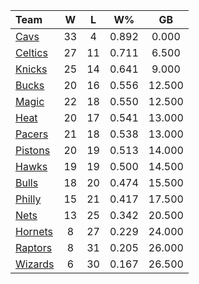 | Team                            |  W  |  L  |  W%   |   GB   |
|:--------------------------------|:---:|:---:|:-----:|:------:|
| [Cavs](/r/clevelandcavs)        | 33  |  4  | 0.892 | 0.000  |
| [Celtics](/r/bostonceltics)     | 27  | 11  | 0.711 | 6.500  |
| [Knicks](/r/NYKnicks)           | 25  | 14  | 0.641 | 9.000  |
| [Bucks](/r/MkeBucks)            | 20  | 16  | 0.556 | 12.500 |
| [Magic](/r/OrlandoMagic)        | 22  | 18  | 0.550 | 12.500 |
| [Heat](/r/heat)                 | 20  | 17  | 0.541 | 13.000 |
| [Pacers](/r/pacers)             | 21  | 18  | 0.538 | 13.000 |
| [Pistons](/r/DetroitPistons)    | 20  | 19  | 0.513 | 14.000 |
| [Hawks](/r/AtlantaHawks)        | 19  | 19  | 0.500 | 14.500 |
| [Bulls](/r/chicagobulls)        | 18  | 20  | 0.474 | 15.500 |
| [Philly](/r/sixers)             | 15  | 21  | 0.417 | 17.500 |
| [Nets](/r/GoNets)               | 13  | 25  | 0.342 | 20.500 |
| [Hornets](/r/CharlotteHornets)  |  8  | 27  | 0.229 | 24.000 |
| [Raptors](/r/torontoraptors)    |  8  | 31  | 0.205 | 26.000 |
| [Wizards](/r/washingtonwizards) |  6  | 30  | 0.167 | 26.500 |